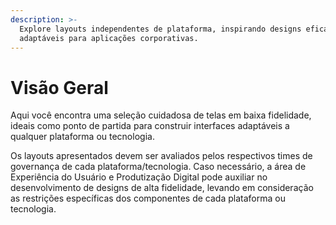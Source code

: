 ```yaml
---
description: >-
  Explore layouts independentes de plataforma, inspirando designs eficazes e
  adaptáveis para aplicações corporativas.
---
```


# Visão Geral

Aqui você encontra uma seleção cuidadosa de telas em baixa fidelidade, ideais como ponto de partida para construir interfaces adaptáveis a qualquer plataforma ou tecnologia.

Os layouts apresentados devem ser avaliados pelos respectivos times de governança de cada plataforma/tecnologia. Caso necessário, a área de Experiência do Usuário e Produtização Digital pode  auxiliar no desenvolvimento de designs de alta fidelidade, levando em consideração as restrições específicas dos componentes de cada plataforma ou tecnologia.
